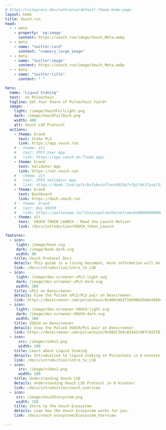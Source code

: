 ```yaml
---
# https://vitepress.dev/reference/default-theme-home-page
layout: home
title: Vouch.run
head:
  - - meta
    - property: 'og:image'
      content: https://vouch.run/image/Vouch_Meta.webp
  - - meta
    - name: "twitter:card"
      content: "summary_large_image"
  - - meta
    - name: "twitter:image"
      content: https://vouch.run/image/Vouch_Meta.webp   
  - - meta
    - name: "twitter:title"
      content: " "       

hero:
  name: "Liquid Staking" 
  text:  on Pulsechain
  tagline: Get Your Share of Pulsechain Yield!
  image:
    light: /image/VouchFullLight.png
    dark: /image/VouchFullDark.png
    width: 400
    alt: Vouch LSD Protocol
  actions:
    - theme: brand
      text: Stake PLS
      link: https://app.vouch.run
    # - theme: alt
    #   text: IPFS User App
    #   link: https://app-vouch.on-fleek.app/
    - theme: brand
      text: Validator App
      link: https://val.vouch.run
    # - theme: alt
    #   text: IPFS Validator App
    #   link: https://dweb.link/ipfs/bafybeiafloun5633e7v7gilkk37ynyl32ydqm5zpgdlmscdcusfbctzdk4
    - theme: brand
      text: Dashboard
      link: https://dash.vouch.run
    # - theme: brand
    #   text: Buy VOUCH
    #   link: https://pulseswap.io/?chain=pulsechain&from=0x0000000000000000000000000000000000000000&to=0xD34f5ADC24d8Cc55C1e832Bdf65fFfDF80D1314f
    - theme: alt
      text:  VOUCH TOKEN LAUNCH - Read the Launch Notice!
      link: /docs/introduction/VOUCH_Token_Launch

features:
  - icon:
     light: /image/book.svg
     dark: /image/book-dark.svg
     width: 90
    title: Vouch Protocol Docs
    details: This guide is a living document, more information will be added regularly.
    link: /docs/introduction/intro_to_LSD
  - icon:
     light: /image/dex-screener-vPLS-light.svg
     dark: /image/dex-screener-vPLS-dark.svg
     width: 300
    title: vPLS on Dexscreener
    details: View the PulseX vPLS/PLS pair on Dexscreener.
    link: https://dexscreener.com/pulsechain/0x46814b3f18d90625b6e166bc2917bb64a635d797
  - icon:
     light: /image/dex-screener-VOUCH-light.svg
     dark: /image/dex-screener-VOUCH-dark.svg
     width: 300
    title: VOUCH on Dexscreener
    details: View the PulseX VOUCH/PLS pair on Dexscreener.
    link: https://dexscreener.com/pulsechain/0x801C369cB1443c087Cd327DfB53AECf378F6ff85
  - icon:
      src: /image/video1.png
      width: 190
    title: Learn about Liquid Staking
    details: Introduction to liquid staking on Pulsechain in 6 minutes!
    link: /docs/introduction/intro_to_LSD
  - icon:
      src: /image/video2.png
      width: 200
    title: Understanding Vouch LSD
    details: Understanding Vouch LSD Protocol in 9 minutes! 
    link: /docs/introduction/vouch_overview
  - icon:
     src: /image/VouchEcosystem.png
     width: 150
    title: Intro to the Vouch Ecosystem
    details: Lean how the Vouch Ecosystem works for you.
    link: /docs/vouch_ecosystem/Ecosystem_Overview  

---
```



